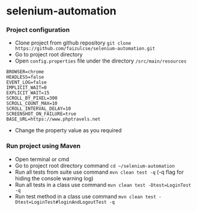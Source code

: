 # selenium-automation

### Project configuration
- Clone project from github repository `git clone https://github.com/faizulcse/selenium-automation.git`
- Go to project root directory
- Open `config.properties` file under the directory `/src/main/resources`
```properties
BROWSER=chrome
HEADLESS=false
EVENT_LOG=false
IMPLICIT_WAIT=0
EXPLICIT_WAIT=15
SCROLL_BY_PIXEL=300
SCROLL_COUNT_MAX=10
SCROLL_INTERVAL_DELAY=10
SCREENSHOT_ON_FAILURE=true
BASE_URL=https://www.phptravels.net
```
- Change the property value as you required

### Run project using Maven
- Open terminal or cmd
- Go to project root directory command `cd ~/selenium-automation`
- Run all tests from suite use command `mvn clean test -q` (-q flag for hiding the console warning log)
- Run all tests in a class use command `mvn clean test -Dtest=LoginTest -q`
- Run test method in a class use command `mvn clean test -Dtest=LoginTest#loginAndLogoutTest -q`
